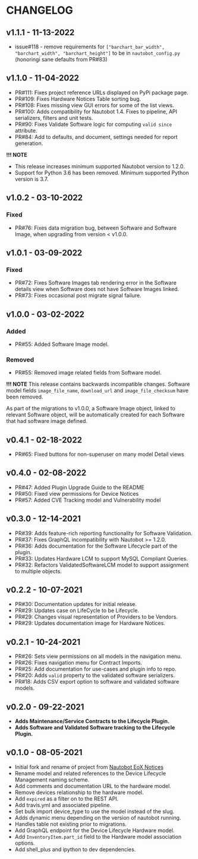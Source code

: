 # CHANGELOG

## v1.1.1 - 11-13-2022
- issue#118 - remove requirements for `["barchart_bar_width", "barchart_width", "barchart_height"]` to be in `nautobot_config.py` (honoringi sane defaults from PR#83)

## v1.1.0 - 11-04-2022

- PR#111: Fixes project reference URLs displayed on PyPi package page.
- PR#109: Fixes Hardware Notices Table sorting bug.
- PR#108: Fixes missing view GUI errors for some of the list views.
- PR#100: Adds compatibility for Nautobot 1.4. Fixes to pipeline, API serializers, filters and unit tests.
- PR#90: Fixes Validate Software logic for computing `valid since` attribute.
- PR#84: Add to defaults, and document, settings needed for report generation.

**!!! NOTE**

  - This release increases minimum supported Nautobot version to 1.2.0.
  - Support for Python 3.6 has been removed. Minimum supported Python version is 3.7.

## v1.0.2 - 03-10-2022

### Fixed

- PR#76: Fixes data migration bug, between Software and Software Image, when upgrading from version < v1.0.0.


## v1.0.1 - 03-09-2022

### Fixed

- PR#72: Fixes Software Images tab rendering error in the Software details view when Software does not have Software Images linked.
- PR#73: Fixes occasional post migrate signal failure.


## v1.0.0 - 03-02-2022

### Added

- PR#55: Added Software Image model.

### Removed

- PR#55: Removed image related fields from Software model.

**!!! NOTE** This release contains backwards incompatible changes. Software model fields `image_file_name`, `download_url` and `image_file_checksum` have been removed.

As part of the migrations to v1.0.0, a Software Image object, linked to relevant Software object, will be automatically created for each Software that had software image defined.

## v0.4.1 - 02-18-2022
- PR#65: Fixed buttons for non-superuser on many model Detail views

## v0.4.0 - 02-08-2022
- PR#47: Added Plugin Upgrade Guide to the README
- PR#50: Fixed view permissions for Device Notices
- PR#57: Added CVE Tracking model and Vulnerability model

## v0.3.0 - 12-14-2021

- PR#39: Adds feature-rich reporting functionality for Software Validation.
- PR#37: Fixes GraphQL incompatibility with Nautobot >= 1.2.0.
- PR#36: Adds documentation for the Software Lifecycle part of the plugin.
- PR#33: Updates Hardware LCM to support MySQL Compliant Queries.
- PR#32: Refactors ValidatedSoftwareLCM model to support assignment to multiple objects.

## v0.2.2 - 10-07-2021
- PR#30: Documentation updates for initial release.
- PR#29: Updates case on LifeCycle to be Lifecycle.
- PR#29: Changes visual representation of Providers to be Vendors.
- PR#29: Updates documentation image for Hardware Notices.

## v0.2.1 - 10-24-2021
- PR#26: Sets view permissions on all models in the navigation menu.
- PR#26: Fixes navigation menu for Contract Imports.
- PR#25: Add documentation for use-cases and plugin info to repo.
- PR#20: Adds `valid` property to the validated software serializers. 
- PR#18: Adds CSV export option to software and validated software models.

## v0.2.0 - 09-22-2021
- **Adds Maintenance/Service Contracts to the Lifecycle Plugin.**
- **Adds Software and Validated Software tracking to the Lifecycle Plugin.**

## v0.1.0 - 08-05-2021
- Initial fork and rename of project from [Nautobot EoX Notices](https://github.com/FragmentedPacket/nautobot-eox-notices)
- Rename model and related references to the Device Lifecycle Management naming scheme. 
- Add comments and documentation URL to the hardware model.
- Remove devices relationship to the hardware model.
- Add `expired` as a filter on to the REST API.
- Add travis.yml and associated pipeline.
- Set bulk import device_type to use the model instead of the slug.
- Adds dynamic menu depending on the version of nautobot running.
- Handles table not existing prior to migrations.
- Add GraphQL endpoint for the Device Lifecycle Hardware model.
- Add `InventoryItem.part_id` field to the Hardware model association options.
- Add shell_plus and ipython to dev dependencies. 

